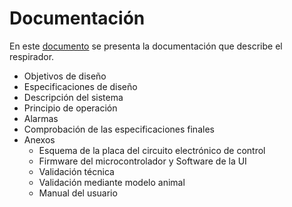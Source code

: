 # Documentación

En este [documento](./Respirador_UCI_RCC20.pdf) se presenta la documentación que describe el respirador. 

  * Objetivos de diseño 
  * Especificaciones de diseño
  * Descripción del sistema
  * Principio de operación
  * Alarmas
  * Comprobación de las especificaciones finales
  * Anexos
     * Esquema de la placa del circuito electrónico de control
     * Firmware del microcontrolador y Software de la UI
     * Validación técnica
     * Validación mediante modelo animal
     * Manual del usuario
